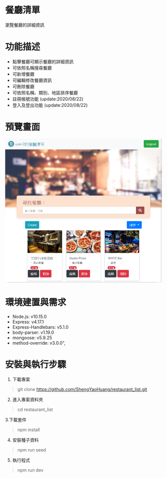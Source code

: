 # 餐廳清單
瀏覽餐廳的詳細資訊

# 功能描述
- 點擊餐廳可顯示餐廳的詳細資訊
- 可依照名稱搜尋餐廳
- 可新增餐廳
- 可編輯修改餐廳資訊
- 可刪除餐廳
- 可依照名稱、類別、地區排序餐廳
- 註冊帳號功能 (update:2020/08/22)
- 登入及登出功能 (update:2020/08/22)

# 預覽畫面
![Getting Started](./專案畫面.png)

# 環境建置與需求
- Node.js: v10.15.0
- Express: v4.17.1
- Express-Handlebars: v5.1.0
- body-parser: v1.19.0
- mongoose: v5.9.25
- method-override: v3.0.0",

# 安裝與執行步驟
1. 下載專案
> git clone https://github.com/ShengYaoHuang/restaurant_list.git

2. 進入專案資料夾
> cd restaurant_list

3.下載套件
> npm install

4. 安裝種子資料
> npm run seed

5. 執行程式
> npm run dev
